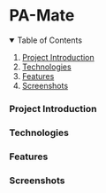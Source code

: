 # PA-Mate

<!-- Table of Contents -->

<details open = "open">
<summary> Table of Contents </summary>
<ol>
  <li><a href="#project-introduction">Project Introduction</a></li>
  <li><a href="#technologies">Technologies</a></li>
  <li><a href="#features">Features</a></li>
  <li><a href="#screenshots">Screenshots</a></li>
</ol>
</details>


<!-- Project Introduction -->
### Project Introduction

### Technologies

### Features

### Screenshots
